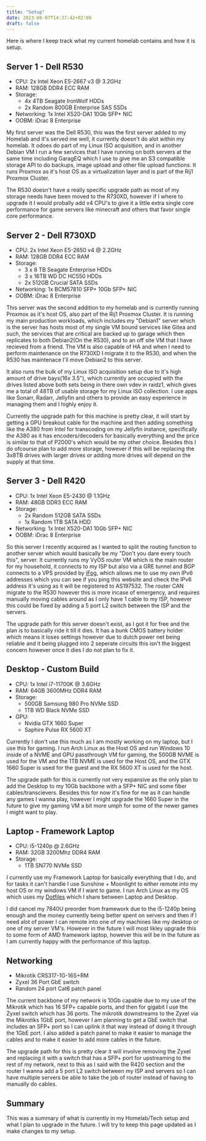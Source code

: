 ```yaml
---
title: "Setup"
date: 2023-06-07T14:37:42+02:00
draft: false
---
```


Here is where I keep track what my current homelab contains and how it is setup.

## Server 1 - Dell R530

- CPU: 2x Intel Xeon E5-2667 v3 @ 3.2GHz
- RAM: 128GB DDR4 ECC RAM
- Storage: 
  - 4x 4TB Seagate IronWolf HDDs
  - 2x Random 800GB Enterprise SAS SSDs
- Networking: 1x Intel X520-DA1 10Gb SFP+ NIC
- OOBM: iDrac 8 Enterprise

My first server was the Dell R530, this was the first server added to my Homelab and it's served me well, it currently doesn't do alot within my homelab. It odoes do part of my Linux ISO acquisition, and in another Debian VM I run a few services that I have running on both servers at the same time including GaragEQ which I use to give me an S3 compatible storage API to do backups, image upload and other file upload functions. It runs Proxmox as it's host OS as a virtualization layer and is part of the Rij1 Proxmox Cluster.

The R530 doesn't have a really specific upgrade path as most of my storage needs have been moved to the R730XD, however if I where to upgrade it I would probally add v4 CPU's to give it a little extra single core performance for game servers like minecraft and others that favor single core performance.

## Server 2 - Dell R730XD

- CPU: 2x Intel Xeon E5-2650 v4 @ 2.2GHz
- RAM: 128GB DDR4 ECC RAM
- Storage: 
  - 3 x 8 TB Seagate Enterprise HDDs
  - 3 x 16TB WD DC HC550 HDDs
  - 2x 512GB Crucial SATA SSDs
- Networking: 1x BCM57810 SFP+ 10Gb SFP+ NIC
- OOBM: iDrac 8 Enterprise

This server was the second addition to my homelab and is currently running Proxmox as it's host OS, also part of the Rij1 Proxmox Cluster. It is running my main production workloads, which includes my "Debian1" server which is the server has hosts most of my single VM bound services like Gitea and such, the services that are critical are backed up to garage which then replicates to both Debian2(On the R530), and to an off site VM that I have recieved from a friend. The VM is also capable of HA and when I need to perform maintenance on the R730XD I migrate it to the R530, and when the R530 has maintenace I'll move Debian2 to this server.

It also runs the bulk of my Linux ISO acquisition setup due to it's high amount of drive bays(16x 3.5"), which currently are occupied with the drives listed above both sets being in there own vdev in raidz1, which gives me a total of 48TB of usable storage for my Linux ISO collection. I use apps like Sonarr, Radarr, Jellyfin and others to provide an easy experience in managing them and I highly enjoy it.
 
Currently the upgrade path for this machine is pretty clear, it will start by getting a GPU breakout cable for the machine and then adding something like the A380 from Intel for transcoding on my Jellyfin instance, specifically the A380 as it has encoders/decoders for basically everything and the price is similar to that of P2000's which would be my other choice. Besides this I do ofcourse plan to add more storage, however if this will be replacing the 3x8TB drives with larger drives or adding more drives will depend on the supply at that time.


## Server 3 - Dell R420

- CPU: 1x Intel Xeon E5-2430 @ 1.1GHz
- RAM: 48GB DDR3 ECC RAM
- Storage:
  - 2x Random 512GB SATA SSDs
  - 1x Random 1TB SATA HDD
- Networking: 1x Intel X520-DA1 10Gb SFP+ NIC
- OOBM: iDrac 8 Enterprise

So this server I recently acquired as I wanted to split the routing function to another server which would basically be my "Don't you dare every touch this", server. It currently runs my VyOS router VM which is the main router for my household, it connects to my ISP but also via a GRE tunnel and BGP connects to a VPS provided by [iFog](https://selfhostable.net/ifog), which allows me to use my own IPv6 addresses which you can see if you ping this website and check the IPv6 address it's using as it will be registered to AS197532. The router CAN migrate to the R530 however this is more incase of emergency, and requires manually moving cables around as I only have 1 cable to my ISP, however this could be fixed by adding a 5 port L2 switch between the ISP and the servers.

The upgrade path for this server doesn't exist, as I got it for free and the plan is to basically ride it till it dies. It has a bunk CMOS battery holder which means it loses settings however due to dutch power net being reliable and it being plugged into 2 seperate circuits this isn't the biggest concern however once it dies I do not plan to fix it.

## Desktop - Custom Build

- CPU: 1x Intel i7-11700K @ 3.6GHz
- RAM: 64GB 3600MHz DDR4 RAM
- Storage:
  - 500GB Samsung 980 Pro NVMe SSD
  - 1TB WD Black NVMe SSD
- GPU:
  - Nvidia GTX 1660 Super
  - Saphire Pulse RX 5600 XT

Currently I don't use this much as I am mostly working on my laptop, but I use this for gaming. I run Arch Linux as the Host OS and run Windows 10 inside of a NVME and GPU passthrough VM for gaming, the 500GB NVME is used for the VM and the 1TB NVME is used for the Host OS, and the GTX 1660 Super is used for the guest and the RX 5600 XT is used for the host. 

The upgrade path for this is currently not very expansive as the only plan to add the Desktop to my 10Gb backbone with a SFP+ NIC and some fiber cables/transcievers. Besides this for now it's fine for me as it can handle any games I wanna play, however I might upgrade the 1660 Super in the future to give my gaming VM a bit more umph for some of the newer games I might want to play.

## Laptop - Framework Laptop

- CPU: i5-1240p @ 2.6GHz
- RAM: 32GB 3200Mhz DDR4 RAM
- Storage:
  - 1TB SN770 NVMe SSD

I currently use my Framework Laptop for basically everything that I do, and for tasks it can't handle I use Sunshine + Moonlight to either remote into my host OS or my windows VM if I want to game. I run Arch Linux as my OS which uses my [Dotfiles](https://github.com/Stetsed/.dotfiles) which I share between Laptop and Desktop.

I did cancel my 7840U preorder from framework due to the i5-1240p being enough and the money currently being better spent on servers and then if I need alot of power I can remote into one of my machines like my desktop or one of my server VM's. However in the future I will most likley upgrade this to some form of AMD framework laptop, however this will be in the future as I am currently happy with the performance of this laptop.

## Networking

- Mikrotik CRS317-1G-16S+RM
- Zyxel 36 Port GbE switch
- Random 24 port Cat6 patch panel

The current backbone of my network is 10Gb capable due to my use of the Mikrotik which has 16 SFP+ capable ports, and then for gigabit I use the Zyxel switch which has 36 ports. The mikrotik downstreams to the Zyxel via the Mikrotiks 1GbE port, however I am planning to get a GbE switch that includes an SFP+ port so I can uplink it that way instead of doing it through the 1GbE port. I also added a patch panel to make it easier to manage the cables and to make it easier to add more cables in the future.

The upgrade path for this is pretty clear it will involve removing the Zyxel and replacing it with a switch that has a SFP+ port for upstreaming to the rest of my network, next to this as I said with the R420 section and the router I wanna add a 5 port L2 switch between my ISP and servers so I can have multiple servers be able to take the job of router instead of having to manually do cables.

## Summary

This was a summary of what is currently in my Homelab/Tech setup and what I plan to upgrade in the future. I will try to keep this page updated as I make changes to my setup.





